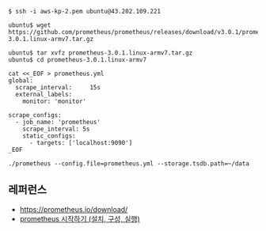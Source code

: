 
```
$ ssh -i aws-kp-2.pem ubuntu@43.202.109.221

ubuntu$ wget https://github.com/prometheus/prometheus/releases/download/v3.0.1/prometheus-3.0.1.linux-armv7.tar.gz

ubuntu$ tar xvfz prometheus-3.0.1.linux-armv7.tar.gz
ubuntu$ cd prometheus-3.0.1.linux-armv7
```

```
cat <<_EOF > prometheus.yml
global:
  scrape_interval:     15s  
  external_labels:
    monitor: 'monitor'

scrape_configs:
  - job_name: 'prometheus'
    scrape_interval: 5s
    static_configs:
      - targets: ['localhost:9090']
_EOF
```

```
./prometheus --config.file=prometheus.yml --storage.tsdb.path=~/data
```

## 레퍼런스 ##

* https://prometheus.io/download/
* [prometheus 시작하기 (설치, 구성, 실행)](https://velog.io/@suk13574/Promehteus-prometheus-%EC%82%AC%EC%9A%A9%ED%95%B4%EB%B3%B4%EA%B8%B0-%EC%84%A4%EC%B9%98-%EA%B5%AC%EC%84%B1-%EC%8B%A4%ED%96%89)
